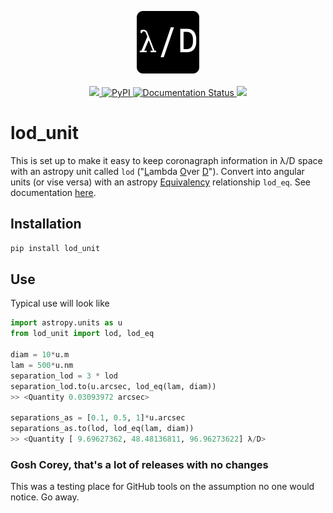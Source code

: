 <p align="center">
  <img width = 100 src="https://raw.githubusercontent.com/coreyspohn/lod_unit/main/docs/_static/logo.png" alt="lod_unit logo" />
  <br><br>
<a href="https://codecov.io/gh/CoreySpohn/lod_unit">
 <img src="https://codecov.io/gh/CoreySpohn/lod_unit/graph/badge.svg?token=UCUVYCRWVG"/>
</a>
<a href="https://pypi.org/project/lod_unit/">
    <img src="https://img.shields.io/pypi/v/lod_unit.svg" alt="PyPI" />
</a>
<a href="https://lod-unit.readthedocs.io">
    <img src="https://readthedocs.org/projects/lod_unit/badge/?version=latest" alt="Documentation Status" />
</a>
<a href="https://github.com/coreyspohn/lod_unit/actions/workflows/ci.yml/">
  <img src="https://github.com/coreyspohn/lod_unit/actions/workflows/ci.yml/badge.svg?branch=main">
</a>
</p>

# lod_unit

This is set up to make it easy to keep coronagraph information in λ/D space with an astropy unit called `lod` ("<ins>L</ins>ambda <ins>O</ins>ver <ins>D</ins>"). Convert into angular units (or vise versa) with an astropy [Equivalency](https://docs.astropy.org/en/stable/units/equivalencies.html) relationship `lod_eq`. See documentation [here](https://lod-unit.readthedocs.io).

## Installation
```bash
pip install lod_unit
```
## Use
Typical use will look like
```python
import astropy.units as u
from lod_unit import lod, lod_eq

diam = 10*u.m
lam = 500*u.nm
separation_lod = 3 * lod
separation_lod.to(u.arcsec, lod_eq(lam, diam))
>> <Quantity 0.03093972 arcsec>

separations_as = [0.1, 0.5, 1]*u.arcsec
separations_as.to(lod, lod_eq(lam, diam))
>> <Quantity [ 9.69627362, 48.48136811, 96.96273622] λ/D>
```

### Gosh Corey, that's a lot of releases with no changes

This was a testing place for GitHub tools on the assumption no one would
notice. Go away.
